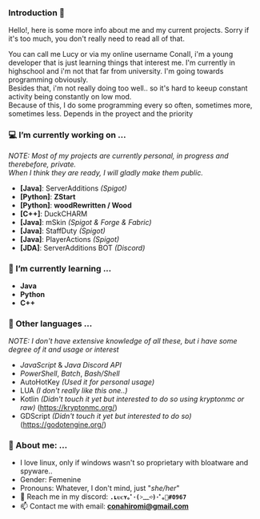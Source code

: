 ### Introduction 👋
  Hello!, here is some more info about me and my current projects. Sorry if it's too much, you don't really need to read all of that.
  
  You can call me Lucy or via my online username ConaII, i'm a young developer that is just learning things that interest me.
  I'm currently in highschool and i'm not that far from university. I'm going towards programming obviously.                                    
  Besides that, i'm not really doing too well.. so it's hard to keeup constant activity being constantly on low mod.                            
  Because of this, I do some programming every so often, sometimes more, sometimes less. Depends in the proyect and the priority
  

### 💻 I’m currently working on ...
*NOTE: Most of my projects are currently personal, in progress and therebefore, private.*                                              
*When I think they are ready, I will gladly make them public.*
  - **[Java]**: ServerAdditions *(Spigot)*
  - **[Python]**: **ZStart**
  - **[Python]**: **woodRewritten / Wood**
  - **[C++]**: DuckCHARM
  - **[Java]**: mSkin *(Spigot & Forge & Fabric)*
  - **[Java]**: StaffDuty *(Spigot)*
  - **[Java]**: PlayerActions *(Spigot)*
  - **[JDA]**: ServerAdditions BOT *(Discord)*
  
### 🌱 I’m currently learning ...
  - **Java**
  - **Python**
  - **C++**

### 🤔 Other languages ...
*NOTE: I don't have extensive knowledge of all these, but i have some degree of it and usage or interest*
  - *JavaScript* & *Java Discord API*
  - *PowerShell*, *Batch*, *Bash/Shell*
  - AutoHotKey *(Used it for personal usage)*
  - LUA *(I don't really like this one..)*
  - Kotlin *(Didn't touch it yet but interested to do so using kryptonmc or raw)* (https://kryptonmc.org/)
  - GDScript *(Didn't touch it yet but interested to do so)* (https://godotengine.org/)

### 💌 About me: ...
  - I love linux, only if windows wasn't so proprietary with bloatware and spyware..
  - Gender: Femenine
  - Pronouns: Whatever, I don't mind, just "*she/her*"
  - 🙋 Reach me in my discord: **`.ʟᴜᴄʏ｡ﾟ･(˃﹏˂̵)･ﾟ｡🖤#0967`**
  - 📫 Contact me with email: **conahiromi@gmail.com**

<!--
**ConaII/ConaII** is a ✨ _special_ ✨ repository because its `README.md` (this file) appears on your GitHub profile.

Here are some ideas to get you started:

- 🔭 I’m currently working on ...
- 🌱 I’m currently learning ...
- 👯 I’m looking to collaborate on ...
- 🤔 I’m looking for help with ...
- 💬 Ask me about ...
- 📫 How to reach me: ...
- 😄 Pronouns: ...
- ⚡ Fun fact: ...
-->
